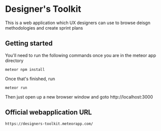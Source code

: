 # Designer's Toolkit
This is a web application which UX designers can use to browse deisgn  methodologies and create sprint plans

## Getting started
You'll need to run the following commands once you are in the meteor app directory

```
meteor npm install
```

Once that's finished, run

```
meteor run
```
Then just open up a new browser window and goto 
http://localhost:3000


## Official webapplication URL

```
https://designers-toolkit.meteorapp.com/
```